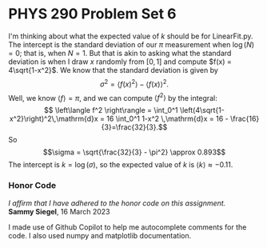 # PHYS 290 Problem Set 6

I'm thinking about what the expected value of $k$ should be for LinearFit.py.
The intercept is the standard deviation of our $\pi$ measurement when $\log(N) = 0$; that is, when $N=
1$. But that is akin to asking what the standard deviation is when I draw $x$ randomly from $[0,1]$
and compute $f(x) = 4\sqrt{1-x^2}$. We know that the standard deviation is given by 
$$\sigma^2 = \left\langle f(x)^2 \right\rangle - \left\langle f(x) \right\rangle^2.$$
Well, we know $\left\langle f \right\rangle = \pi$, and we can compute $\left\langle f^2 \right\rangle$ by the integral:
$$ \left\langle f^2 \right\rangle = \int_0^1 \left(4\sqrt{1-x^2}\right)^2\,\mathrm{d}x = 16 \int_0^1 1-x^2 \,\mathrm{d}x = 16 - \frac{16}{3}=\frac{32}{3}.$$
So $$\sigma = \sqrt{\frac{32}{3} - \pi^2} \approx 0.893$$
The intercept is $k= \log(\sigma)$, so the expected value of $k$ is $\left\langle k \right\rangle \approx -0.11$.

### Honor Code
*I affirm that I have adhered to the honor code on this assignment.*  
**Sammy Siegel**, 16 March 2023

I made use of Github Copilot to help me autocomplete comments for the code. I also used numpy and matplotlib documentation.